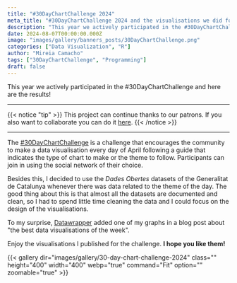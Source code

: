 ```yaml
---
title: "#30DayChartChallenge 2024"
meta_title: "#30DayChartChallenge 2024 and the visualisations we did for each challenge"
description: "This year we actively participated in the #30DayChartChallenge and here are the results!"
date: 2024-08-07T00:00:00.000Z
image: "images/gallery/banners_posts/30DayChartChallenge.png"
categories: ["Data Visualization", "R"]
author: "Mireia Camacho"
tags: ["30DayChartChallenge", "Programming"]
draft: false
---
```


This year we actively participated in the #30DayChartChallenge and here are the results!

<hr>

{{< notice "tip" >}}
This project can continue thanks to our patrons. If you also want to collaborate you can do it [here](https://www.patreon.com/user/creators?u=136816989 "Mirai Data Patreon page").
{{< /notice >}}

<hr>

The [#30DayChartChallenge](https://github.com/30daychartchallenge/edition2024 "Github page with 2024 challenge guide") is a challenge that encourages the community to make a data visualisation every day of April following a guide that indicates the type of chart to make or the theme to follow. Participants can join in using the social network of their choice.

Besides this, I decided to use the *Dades Obertes* datasets of the Generalitat de Catalunya whenever there was data related to the theme of the day. The good thing about this is that almost all the datasets are documented and clean, so I had to spend little time cleaning the data and I could focus on the design of the visualisations.

To my surprise, [Datawrapper](https://blog.datawrapper.de/data-vis-dispatch-april-9-2024/ "Data Vis Dispatch Datawrapper") added one of my graphs in a blog post about "the best data visualisations of the week".

Enjoy the visualisations I published for the challenge. **I hope you like them!**

{{< gallery dir="images/gallery/30-day-chart-challenge-2024" class="" height="400" width="400" webp="true" command="Fit" option="" zoomable="true" >}}